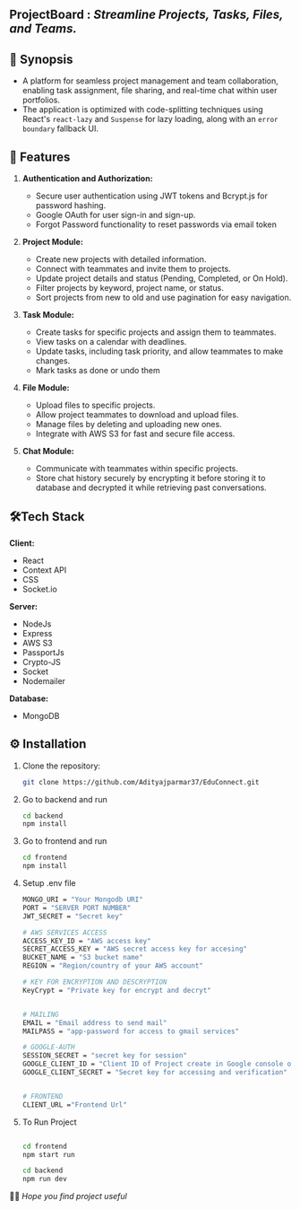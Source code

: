 ## ProjectBoard : *Streamline Projects, Tasks, Files, and Teams.*


## 📑 Synopsis 

- A platform for seamless project management and team collaboration, enabling task assignment, file sharing, and real-time chat within user portfolios.
- The application is optimized with code-splitting techniques using React's `react-lazy` and `Suspense` for lazy loading, along with an `error boundary` fallback UI.


## 📜 Features

1. **Authentication and Authorization:**
    - Secure user authentication using JWT tokens and Bcrypt.js for password hashing.
    - Google OAuth for user sign-in and sign-up.
    - Forgot Password functionality to reset passwords via email token

3. **Project Module:**
    - Create new projects with detailed information.
    - Connect with teammates and invite them to projects.
    - Update project details and status (Pending, Completed, or On Hold).
    - Filter projects by keyword, project name, or status.
    - Sort projects from new to old and use pagination for easy navigation.
 

5. **Task Module:**
    - Create tasks for specific projects and assign them to teammates.
    - View tasks on a calendar with deadlines.
    - Update tasks, including task priority, and allow teammates to make changes.
    - Mark tasks as done or undo them
  

7. **File Module:**
    - Upload files to specific projects.
    - Allow project teammates to download and upload files.
    - Manage files by deleting and uploading new ones.
    - Integrate with AWS S3 for fast and secure file access.
  
9. **Chat Module:**
    - Communicate with teammates within specific projects.
    - Store chat history securely by encrypting it before storing it to database and decrypted it while retrieving past conversations.
     

## 🛠️Tech Stack

**Client:** 
* React
* Context API
* CSS
* Socket.io

**Server:** 
* NodeJs
* Express
* AWS S3
* PassportJs
* Crypto-JS
* Socket
* Nodemailer


**Database:**
* MongoDB 


## ⚙️ Installation

1. Clone the repository:

   ```bash
   git clone https://github.com/Adityajparmar37/EduConnect.git
   ```

2. Go to backend and run 
    ```bash
    cd backend
    npm install
    ```

3. Go to frontend and run
    ```bash
    cd frontend
    npm install
    ```

4. Setup .env file 
    ```bash
    MONGO_URI = "Your Mongodb URI"
    PORT = "SERVER PORT NUMBER"
    JWT_SECRET = "Secret key"
    
    # AWS SERVICES ACCESS 
    ACCESS_KEY_ID = "AWS access key"
    SECRET_ACCESS_KEY = "AWS secret access key for accesing"
    BUCKET_NAME = "S3 bucket name"
    REGION = "Region/country of your AWS account"
    
    # KEY FOR ENCRYPTION AND DESCRYPTION
    KeyCrypt = "Private key for encrypt and decryt"
    
    
    # MAILING
    EMAIL = "Email address to send mail"
    MAILPASS = "app-password for access to gmail services"
    
    # GOOGLE-AUTH
    SESSION_SECRET = "secret key for session"
    GOOGLE_CLIENT_ID = "Client ID of Project create in Google console of your account"
    GOOGLE_CLIENT_SECRET = "Secret key for accessing and verification"
    
    
    # FRONTEND
    CLIENT_URL ="Frontend Url"
    ```


5. To Run Project
    ```bash

    cd frontend
    npm start run 

    cd backend
    npm run dev
    ```

 🤞🏻 *Hope you find project useful*
